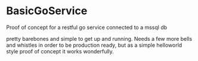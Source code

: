 # BasicGoService
Proof of concept for a restful go service connected to a mssql db

pretty barebones and simple to get up and running. Needs a few more bells and whistles in order to be production ready, but as a simple helloworld style proof of concept it works wonderfully.
